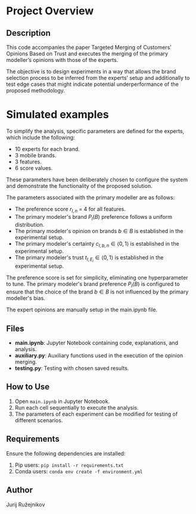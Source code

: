 
# Project Overview

## Description

This code accompanies the paper Targeted Merging of Customers’ Opinions Based on Trust and executes the merging of the primary modeller’s opinions with those of the experts.

The objective is to design experiments in a way that allows the brand selection process to be inferred from the experts’ setup and additionally to test edge cases that might indicate potential underperformance of the proposed methodology.

# Simulated examples 

To simplify the analysis, specific parameters are defined for the experts, which include the following:

 - 10 experts for each brand. 
 - 3 mobile brands.
 - 3 features.
 - 6 score values.

These parameters have been deliberately chosen to configure the system and demonstrate the functionality of the proposed solution.

The parameters associated with the primary modeller are as follows:

 - The preference score $r_{I,n}$ = 4 for all features.
 - The primary modeler's brand $P_{I}(B)$ preference follows a uniform distribution.
 - The primary modeler's opinion on brands $b\in{B}$ is established in the experimental setup.
 - The primary modeler's certainty $c_{I,b,n} \in \langle 0, 1 \rangle$ is established in the experimental setup.
 - The primary modeler's trust $t_{I,E_{i}} \in \langle 0, 1 \rangle$ is established in the experimental setup.

The preference score is set for simplicity, eliminating one hyperparameter to tune. 
The primary modeler's brand preference $P_{I}(B)$ is configured to ensure that the choice of the brand $b\in{B}$ is not influenced by the primary modeller's bias.

The expert opinions are manually setup in the main.ipynb file.

## Files
- **main.ipynb**: Jupyter Notebook containing code, explanations, and analysis.
- **auxiliary.py**: Auxiliary functions used in the execution of the opinion merging.
- **testing.py**: Testing with chosen saved results.

## How to Use
1. Open `main.ipynb` in Jupyter Notebook.
2. Run each cell sequentially to execute the analysis.
3. The parameters of each experiment can be modified for testing of different scenarios.

## Requirements
Ensure the following dependencies are installed:

1. Pip users: ``` pip install -r requirements.txt ```
2. Conda users: ```conda env create -f environment.yml```


## Author
Jurij Ružejnikov
